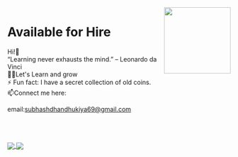 <img align ="right" src = "https://i.stack.imgur.com/smGdy.gif" width="150" height="150">
<h1>Available for Hire</h1>
Hi!👋<br />
“Learning never exhausts the mind.” – Leonardo da Vinci <br />
👨‍💻Let's Learn and grow<br />
⚡ Fun fact: I have a secret collection of old coins. <br />
 📫Connect me here:
 
 <br />
 
 email:subhashdhandhukiya69@gmail.com

<br />
<!--  <a href="https://stackoverflow.com/users/4981359/mayank-pandav">
  <img 
     src="https://stackoverflow.com/users/flair/4981359.png?theme=default" 
     width="208" 
     height="58" 
     alt="profile for Matt Oestreich at Stack Overflow, Q&amp;A for professional and enthusiast programmers" 
     title="profile for Matt Oestreich at Stack Overflow, Q&amp;A for professional and enthusiast programmers"
   >
</a> -->
<br />

<br />
<a href="https://github.com/Subhash-Dhandhukiya/">
  <img 
    align="center" 
    src="https://github-readme-stats.vercel.app/api?username=Subhash-Dhandhukiya&count_private=true&show_icons=true&include_all_commits=true" 
  />
</a>

<a href="https://github.com/Subhash-Dhandhukiya/">
  <img 
    align="center" 
    src="https://github-readme-stats.vercel.app/api/top-langs/?username=Subhash-Dhandhukiya&hide=powershell,html,css&layout=compact&langs_count=20" 
  />
</a>

<br />

<br />
 <p>
<!--   <a href="https://in.linkedin.com/in/mayankpandav">
    <img src="https://img.shields.io/badge/mayankpandav-pandav-386938188?style=flat&logo=linkedin">
  </a> &nbsp;  -->
<!--   <a href="https://twitter.com/MayankPandav">
    <img src="https://img.shields.io/badge/@MayankPandav-pandav?style=flat&logo=twitter">
  </a> -->
<!--  <a href="https://medium.com/@mayakpandav">
    <img src="https://img.shields.io/badge/mayakpandav-mayankpandav?style=flat&logo=medium">
  </a> -->
 
</p>
